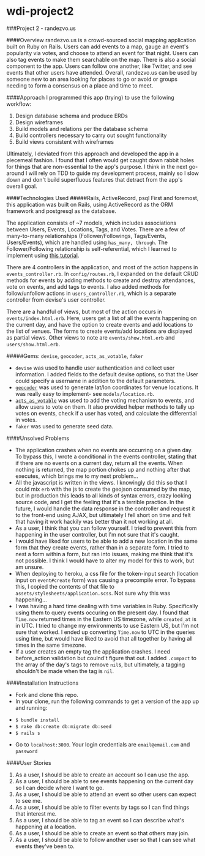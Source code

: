 # wdi-project2
###Project 2 - randezvo.us

####Overview
randezvo.us is a crowd-sourced social mapping application built on Ruby on Rails. Users can add events to a map, gauge an event's popularity via votes, and choose to attend an event for that night. Users can also tag events to make them searchable on the map. There is also a social component to the app. Users can follow one another, like Twitter, and see events that other users have attended. Overall, randezvo.us can be used by someone new to an area looking for places to go or avoid or groups needing to form a consensus on a place and time to meet.

####Approach
I programmed this app (trying) to use the following workflow:
1. Design database schema and produce ERDs
2. Design wireframes
3. Build models and relations per the database schema
4. Build controllers necessary to carry out sought functionality
5. Build views consistent with wireframes

Ultimately, I deviated from this approach and developed the app in a piecemeal fashion. I found that I often would get caught down rabbit holes for things that are non-essential to the app's purpose. I think in the next go-around I will rely on TDD to guide my development process, mainly so I slow down and don't build superfluous features that detract from the app's overall goal.

####Technologies Used
#####Rails, ActiveRecord, psql
First and foremost, this application was built on Rails, using ActiveRecord as the ORM framework and postgresql as the database.

The application consists of ~7 models, which includes associations between Users, Events, Locations, Tags, and Votes. There are a few of many-to-many relationships (Follower/Followings, Tags/Events, Users/Events), which are handled using `has_many, through`. The Follower/Following relationship is self-referential, which I learned to implement using [this tutorial](https://www.railstutorial.org/book/following_users).

There are 4 controllers in the application, and most of the action happens in `events_controller.rb`. In `config/routes.rb`, I expanded on the default CRUD methods for events by adding methods to create and destroy attendances, vote on events, and add tags to events. I also added methods for follow/unfollow actions in `users_controller.rb`, which is a separate controller from devise's user controller.

There are a handful of views, but most of the action occurs in `events/index.html.erb`. Here, users get a list of all the events happening on the current day, and have the option to create events and add locations to the list of venues. The forms to create events/add locations are displayed as partial views. Other views to note are `events/show.html.erb` and `users/show.html.erb`.

#####Gems: `devise`, `geocoder`, `acts_as_votable`, `faker`
* `devise` was used to handle user authentication and collect user information. I added fields to the default devise options, so that the User could specify a username in addition to the default parameters.
* [`geocoder`](http://www.rubygeocoder.com/) was used to generate lat/lon coordinates for venue locations. It was really easy to implement- see `models/location.rb`.
* [`acts_as_votable`](https://github.com/ryanto/acts_as_votable) was used to add the voting mechanism to events, and allow users to vote on them. It also provided helper methods to tally up votes on events, check if a user has voted, and calculate the differential in votes.
* `faker` was used to generate seed data.

####Unsolved Problems
* The application crashes when no events are occurring on a given day. To bypass this, I wrote a conditional in the events controller, stating that if there are no events on a current day, return all the events. When nothing is returned, the map portion chokes up and nothing after that executes, which brings me to my next problem...
* All the javascript is written in the views. I knowingly did this so that I could mix `erb` with the js to create the geojson consumed by the map, but in production this leads to all kinds of syntax errors, crazy looking source code, and I get the feeling that it's a terrible practice. In the future, I would handle the data response in the controller and request it to the front-end using AJAX, but ultimately I fell short on time and felt that having it work hackily was better than it not working at all.
* As a user, I think that you can follow yourself. I tried to prevent this from happening in the user controller, but I'm not sure that it's caught.
* I would have liked for users to be able to add a new location in the same form that they create events, rather than in a separate form. I tried to nest a form within a form, but ran into issues, making me think that it's not possible. I think I would have to alter my model for this to work, but am unsure.
* When deploying to heroku, a css file for the token-input search (location input on `event#create` form) was causing a precompile error. To bypass this, I copied the contents of that file to `assets/stylesheets/application.scss`. Not sure why this was happening...
* I was having a hard time dealing with time variables in Ruby. Specifically using them to query events occuring on the present day. I found that `Time.now` returned times in the Eastern US timezone, while `created_at` is in UTC. I tried to change my environments to use Eastern US, but I'm not sure that worked. I ended up converting `Time.now` to UTC in the queries using time, but would have liked to avoid that all together by having all times in the same timezone.
* If a user creates an empty tag the application crashes. I need before_action validation but coulnd't figure that out. I added `.compact` to the array of the day's tags to remove `nil`s, but ultimately, a tagging shouldn't be made when the tag is `nil`.

####Installation Instructions
* Fork and clone this repo.
* In your clone, run the following commands to get a version of the app up and running:
- `$ bundle install`
- `$ rake db:create db:migrate db:seed`
- `$ rails s`
* Go to `localhost:3000`. Your login credentials are `email@email.com` and `password`

####User Stories
1. As a user, I should be able to create an account so I can use the app.
2. As a user, I should be able to see events happening on the current day so I can decide where I want to go.
3. As a user, I should be able to attend an event so other users can expect to see me.
4. As a user, I should be able to filter events by tags so I can find things that interest me.
5. As a user, I should be able to tag an event so I can describe what's happening at a location.
6. As a user, I should be able to create an event so that others may join.
7. As a user, I should be able to follow another user so that I can see what events they've been to.
